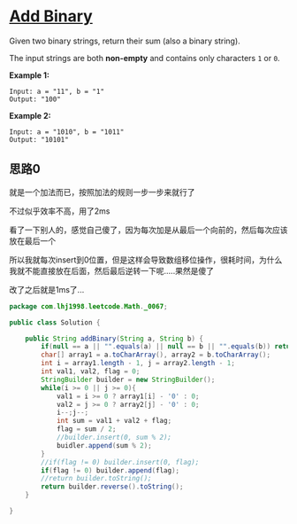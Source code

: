 # [Add Binary](https://leetcode.com/problems/add-binary/)

Given two binary strings, return their sum (also a binary string).

The input strings are both **non-empty** and contains only characters `1` or `0`.

**Example 1:**

```
Input: a = "11", b = "1"
Output: "100"
```

**Example 2:**

```
Input: a = "1010", b = "1011"
Output: "10101"
```

## 思路0

就是一个加法而已，按照加法的规则一步一步来就行了

不过似乎效率不高，用了2ms

看了一下别人的，感觉自己傻了，因为每次加是从最后一个向前的，然后每次应该放在最后一个

所以我就每次insert到0位置，但是这样会导致数组移位操作，很耗时间，为什么我就不能直接放在后面，然后最后逆转一下呢.....果然是傻了

改了之后就是1ms了...

```java
package com.lhj1998.leetcode.Math._0067;

public class Solution {

    public String addBinary(String a, String b) {
        if(null == a || "".equals(a) || null == b || "".equals(b)) return null;
        char[] array1 = a.toCharArray(), array2 = b.toCharArray();
        int i = array1.length - 1, j = array2.length - 1;
        int val1, val2, flag = 0;
        StringBuilder builder = new StringBuilder();
        while(i >= 0 || j >= 0){
            val1 = i >= 0 ? array1[i] - '0' : 0;
            val2 = j >= 0 ? array2[j] - '0' : 0;
            i--;j--;
            int sum = val1 + val2 + flag;
            flag = sum / 2;
            //builder.insert(0, sum % 2);
            buidler.append(sum % 2);
        }
        //if(flag != 0) builder.insert(0, flag);
        if(flag != 0) builder.append(flag);
        //return builder.toString();
    	return builder.reverse().toString();
    }

}

```

